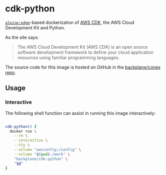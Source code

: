 # cdk-python

[`alpine:edge`](https://hub.docker.com/_/alpine/)-based dockerization of [AWS CDK](https://aws.amazon.com/cdk/), the AWS Cloud Development Kit and Python.

As the site says:

> The AWS Cloud Development Kit (AWS CDK) is an open source software development framework to define your cloud application resources using familiar programming languages.

The source code for this image is hosted on GitHub in the [backplane/conex repo](https://github.com/backplane/conex/tree/main/cdk-python).

## Usage

### Interactive

The following shell function can assist in running this image interactively:

```sh

cdk-python() {
  docker run \
    --rm \
    --interactive \
    --tty \
    --volume "awsconfig:/config" \
    --volume "$(pwd):/work" \
    "backplane/cdk-python" \
    "$@"
}

```
